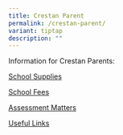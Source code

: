 ```yaml
---
title: Crestan Parent
permalink: /crestan-parent/
variant: tiptap
description: ""
---
```

<p>Information for Crestan Parents:</p>
<p><a href="https://www.crestsec.edu.sg/info-at-crest/school-supplies/" rel="noopener noreferrer nofollow" target="_blank">School Supplies</a>
</p>
<p><a href="https://www.crestsec.edu.sg/info-at-crest/fees/" rel="noopener noreferrer nofollow" target="_blank">School Fees</a>
</p>
<p><a href="https://www.crestsec.edu.sg/curriculum/assessment-matters/" rel="noopener noreferrer nofollow" target="_blank">Assessment Matters</a>
</p>
<p><a href="https://www.crestsec.edu.sg/info-at-crest/useful-links/parent/" rel="noopener noreferrer nofollow" target="_blank">Useful Links</a>
</p>
